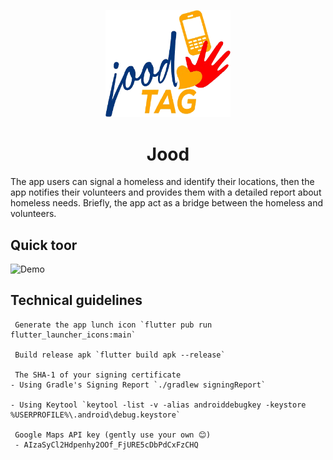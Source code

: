 <p align="center">
    <img alt="Jood Logo" src="https://raw.githubusercontent.com/bmamatahir/jood/master/assets/logo.png" width="200" />
</p>
<h1 align="center">
  Jood
</h1>

The app users can signal a homeless and identify their locations, then the app notifies their volunteers and provides them with a detailed report about homeless needs. 
Briefly, the app act as a bridge between the homeless and volunteers.

## Quick toor
![Demo](assets/demo.gif)

## Technical guidelines

     Generate the app lunch icon `flutter pub run flutter_launcher_icons:main`

     Build release apk `flutter build apk --release`

     The SHA-1 of your signing certificate
    - Using Gradle's Signing Report `./gradlew signingReport`
    
    - Using Keytool `keytool -list -v -alias androiddebugkey -keystore %USERPROFILE%\.android\debug.keystore`

     Google Maps API key (gently use your own 😊) 
     - AIzaSyCl2Hdpenhy2OOf_FjURE5cDbPdCxFzCHQ
